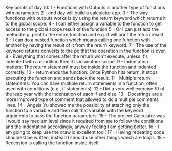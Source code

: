Key points of day 10:
1 - Functions with Outputs is another type of functions with parameters
2 - end day will build a calculator app.
3 - The way functions with outputs works is by using the return keyword which returns it to the global scope.
4 - I can either assign a variable to the function to get access to the global scope result of the function 
5 - Or I can just add the method e.g. print to the entire function and e.g. it will print the return result.
6 - I can do a nested function which means calling one function with another by having the result of it from the return keyword.
7 - The use of the keyword returns converts to the pc that the operation in the function is over.
8 - Everything that comes after the return won't execute, unless it's indented with a condition then it is in another scope.
9 - Indentation matters: The return statement must be inside the function and indented correctly.
10 - return ends the function: Once Python hits return, it stops executing the function and sends back the result.
11 - Multiple return statements: You can have multiple return statements in a function, often used with conditions (e.g., if statements).
12 - Did a very well exercise 10 of the leap year with the indentation of each if and else.
13 - Docstrings are a more improved type of comment that allowed to do a multiple comments lines.
14 - Angela Yu showed me the possibility of attaching only the function to a variable and then call that variable with the keyword arguments to pass the function parameters.
15 - The project Calculator was I would say medium level since it required from me to follow the conditions and the indentation accordingly, anyway feeling I am getting better.
16 - I am going to keep use the draw.io excellent tool!
17 - Having repeating code shouldest be written, instead I should use other things which are loops.
18 - Recession is calling the function inside itself.